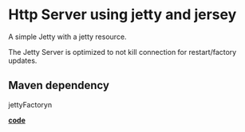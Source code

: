 # Http Server using jetty and jersey
A simple Jetty with a jetty resource.

The Jetty Server is optimized to not kill connection for restart/factory updates.

## Maven dependency
jettyFactoryn

[**code**](https://github.com/factoryfx/factoryfx/tree/master/docu/src/main/java/io/github/factoryfx/docu/restserver)